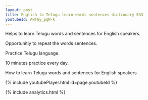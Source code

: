 ```yaml
---
layout: post
title: English to Telugu learn words sentences dictionary 633 
youtubeId: AwTGy_pqN-k
---
```

 
 
Helps to learn Telugu words and sentences for English speakers.

Opportunitiy to repeat the words sentences. 

Practice Telugu language. 
 
10 minutes practice every day. 
 
How to learn Telugu words and sentences for English speakers 
 
{% include youtubePlayer.html id=page.youtubeId %}
 
 
{% include analytics.html %}